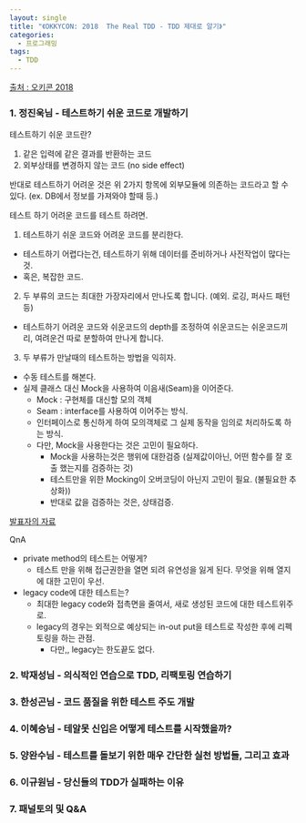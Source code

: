 ```yaml
---
layout: single
title: "《OKKYCON: 2018  The Real TDD - TDD 제대로 알기》"
categories: 
  - 프로그래밍
tags:
  - TDD
---
```


[출처 : 오키콘 2018](https://okky.kr/article/538114)

### 1. 정진욱님 - 테스트하기 쉬운 코드로 개발하기
테스트하기 쉬운 코드란?
1. 같은 입력에 같은 결과를 반환하는 코드
2. 외부상태를 변경하지 않는 코드 (no side effect)

반대로 테스트하기 어려운 것은 위 2가지 항목에 외부모듈에 의존하는 코드라고 할 수 있다.
(ex. DB에서 정보를 가져와야 할때 등.)

테스트 하기 어려운 코드를 테스트 하려면.
1. 테스트하기 쉬운 코드와 어려운 코드를 분리한다.
  * 테스트하기 어렵다는건, 테스트하기 위해 데이터를 준비하거나 사전작업이 많다는 것.
  * 혹은, 복잡한 코드.
2. 두 부류의 코드는 최대한 가장자리에서 만나도록 합니다. (예외. 로깅, 퍼사드 패턴 등)
  * 테스트하기 어려운 코드와 쉬운코드의 depth를 조정하여 쉬운코드는 쉬운코드끼리, 여려운건 따로 분할하여 만나게 합니다.
3. 두 부류가 만날때의 테스트하는 방법을 익히자.
  * 수동 테스트를 해본다.
  * 실제 클래스 대신 Mock을 사용하여 이음새(Seam)을 이어준다.
    * Mock : 구현체를 대신할 모의 객체
    * Seam : interface를 사용하여 이어주는 방식.
    * 인터페이스로 통신하게 하여 모의객체로 그 실제 동작을 임의로 처리하도록 하는 방식.
    * 다만, Mock을 사용한다는 것은 고민이 필요하다.
      * Mock을 사용하는것은 행위에 대한검증 (실제값이아닌, 어떤 함수를 잘 호출 했는지를 검증하는 것)
      * 테스트만을 위한 Mocking이 오버코딩이 아닌지 고민이 필요. (불필요한 추상화))
      * 반대로 값을 검증하는 것은, 상태검증.

[발표자의 자료](http://jwchung.github.io/testing-oh-my)

QnA
* private method의 테스트는 어떻게?
  * 테스트 만을 위해 접근권한을 열면 되려 유연성을 잃게 된다. 무엇을 위해 열지에 대한 고민이 우선.
* legacy code에 대한 테스트는?
  * 최대한 legacy code와 접촉면을 줄여서, 새로 생성된 코드에 대한 테스트위주로.
  * legacy의 경우는 외적으로 예상되는 in-out put을 테스트로 작성한 후에 리펙토링을 하는 관점.
    * 다만,, legacy는 한도끝도 없다.

### 2. 박재성님 - 의식적인 연습으로 TDD, 리팩토링 연습하기
### 3. 한성곤님 - 코드 품질을 위한 테스트 주도 개발
### 4. 이혜승님 - 테알못 신입은 어떻게 테스트를 시작했을까?
### 5. 양완수님 - 테스트를 돌보기 위한 매우 간단한 실천 방법들, 그리고 효과
### 6. 이규원님 - 당신들의 TDD가 실패하는 이유
### 7. 패널토의 및 Q&A
